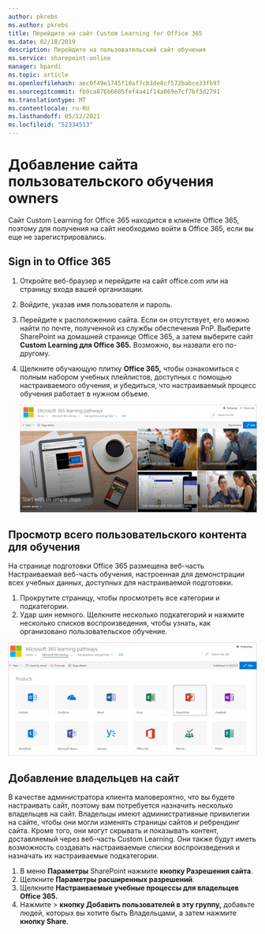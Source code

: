 ```yaml
---
author: pkrebs
ms.author: pkrebs
title: Перейдите на сайт Custom Learning for Office 365
ms.date: 02/18/2019
description: Перейдите на пользовательский сайт обучения
ms.service: sharepoint-online
manager: bpardi
ms.topic: article
ms.openlocfilehash: aec0f49e1745f10af7cb3de8cf572babce33fb97
ms.sourcegitcommit: fb9ca876b6605fef4a41f14a069e7cf7bf3d2791
ms.translationtype: MT
ms.contentlocale: ru-RU
ms.lasthandoff: 05/12/2021
ms.locfileid: "52334513"
---
```

# <a name="add-owners-custom-learning-site"></a>Добавление сайта пользовательского обучения owners

Сайт Custom Learning for Office 365 находится в клиенте Office 365, поэтому для получения на сайт необходимо войти в Office 365, если вы еще не зарегистрировались. 

## <a name="sign-in-to-office-365"></a>Sign in to Office 365 

1.  Откройте веб-браузер и перейдите на сайт office.com или на страницу входа вашей организации. 
2.  Войдите, указав имя пользователя и пароль.
3.  Перейдите к расположению сайта. Если он отсутствует, его можно найти по почте, полученной из службы обеспечения PnP. Выберите SharePoint на домашней странице Office 365, а затем выберите сайт **Custom Learning для Office 365.** Возможно, вы назвали его по-другому. 
5. Щелкните обучающую плитку **Office 365,** чтобы ознакомиться с полным набором учебных плейлистов, доступных с помощью настраиваемого обучения, и убедиться, что настраиваемый процесс обучения работает в нужном объеме. 

   ![Коллекция фотографий с использованием путей обучения.](media/cg-goto.png)

## <a name="view-all-the-custom-learning-content"></a>Просмотр всего пользовательского контента для обучения
На странице подготовки Office 365 размещена веб-часть Настраиваемая веб-часть обучения, настроенная для демонстрации всех учебных данных, доступных для настраиваемой подготовки. 

1. Прокрутите страницу, чтобы просмотреть все категории и подкатегории.
2. Удар шин немного. Щелкните несколько подкатегорий и нажмите несколько списков воспроизведения, чтобы узнать, как организовано пользовательское обучение. 

![Окно шлюзов пути обучения.](media/cg-gotoall.png)

## <a name="add-owners-to-site"></a>Добавление владельцев на сайт
В качестве администратора клиента маловероятно, что вы будете настраивать сайт, поэтому вам потребуется назначить несколько владельцев на сайт. Владельцы имеют административные привилегии на сайте, чтобы они могли изменять страницы сайтов и ребрендинг сайта. Кроме того, они могут скрывать и показывать контент, доставляемый через веб-часть Custom Learning. Они также будут иметь возможность создавать настраиваемые списки воспроизведения и назначать их настраиваемые подкатегории.  

1. В меню **Параметры** SharePoint нажмите **кнопку Разрешения сайта**.
2. Щелкните **Параметры расширенных разрешений**.
3. Щелкните **Настраиваемые учебные процессы для владельцев Office 365.**
4. Нажмите   >  **кнопку Добавить пользователей в эту группу,** добавьте людей, которых вы хотите быть Владельцами, а затем нажмите **кнопку Share**.

